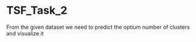 # TSF_Task_2
From the given dataset we need to predict the optium number of clusters and visualize it
